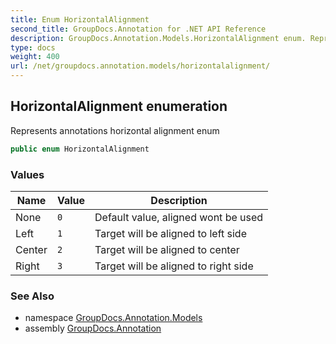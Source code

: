 ```yaml
---
title: Enum HorizontalAlignment
second_title: GroupDocs.Annotation for .NET API Reference
description: GroupDocs.Annotation.Models.HorizontalAlignment enum. Represents annotations horizontal alignment enum
type: docs
weight: 400
url: /net/groupdocs.annotation.models/horizontalalignment/
---
```

## HorizontalAlignment enumeration

Represents annotations horizontal alignment enum

```csharp
public enum HorizontalAlignment
```

### Values

| Name | Value | Description |
| --- | --- | --- |
| None | `0` | Default value, aligned wont be used |
| Left | `1` | Target will be aligned to left side |
| Center | `2` | Target will be aligned to center |
| Right | `3` | Target will be aligned to right side |

### See Also

* namespace [GroupDocs.Annotation.Models](../../groupdocs.annotation.models/)
* assembly [GroupDocs.Annotation](../../)


